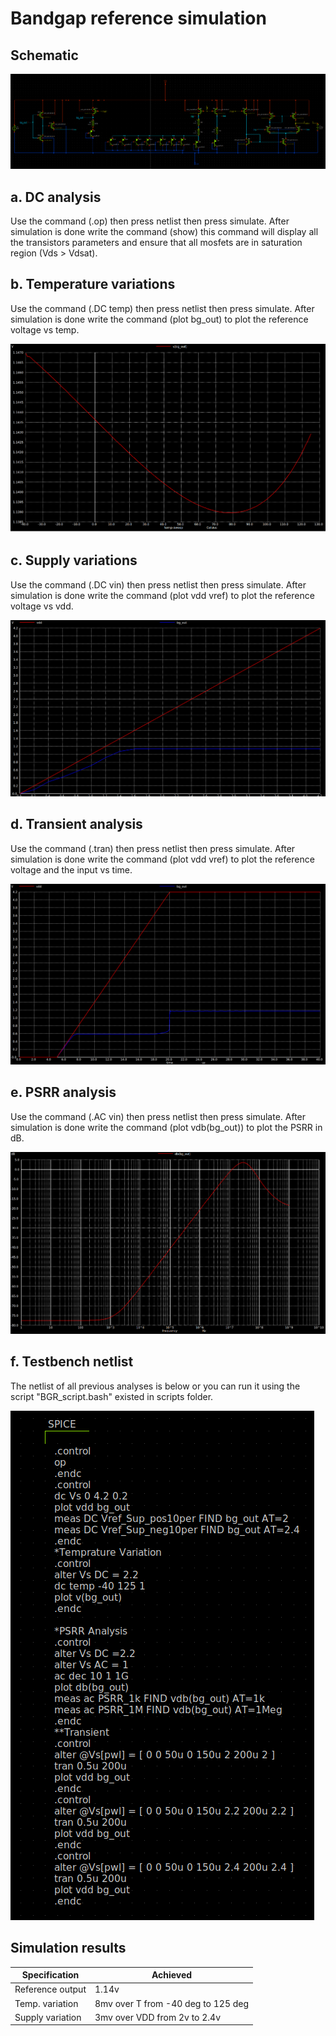 # Bandgap reference simulation

## Schematic

![Image of BGR schematic](https://github.com/mabrains/Analog_blocks/blob/main/Analog_Blocks/Bandgap/Images/Bandgap5v/Bandgap_self_2.4_schematic.png)


## a. DC analysis

Use the command (.op) then press netlist then press simulate. After simulation is done write the command (show) this command will display all the transistors parameters
and ensure that all mosfets are in saturation region (Vds > Vdsat).

## b. Temperature variations

Use the command (.DC temp) then press netlist then press simulate. After simulation is done write the command (plot bg_out) to plot the reference voltage vs temp.

![Image of BGR Temp](https://github.com/mabrains/Analog_blocks/blob/main/Analog_Blocks/Bandgap/Images/Bandgap5v/Temp_variation.png)

## c. Supply variations

Use the command (.DC vin) then press netlist then press simulate. After simulation is done write the command (plot vdd vref) to plot the reference voltage vs vdd.

![Image of BGR vdd](https://github.com/mabrains/Analog_blocks/blob/main/Analog_Blocks/Bandgap/Images/Bandgap5v/supply_variation.png)

## d. Transient analysis

Use the command (.tran) then press netlist then press simulate. After simulation is done write the command (plot vdd vref) to plot the reference voltage and the input vs time.

![Image of BGR transient](https://github.com/mabrains/Analog_blocks/blob/main/Analog_Blocks/Bandgap/Images/Bandgap5v/Transient_simulation.png)

## e. PSRR analysis

Use the command (.AC vin) then press netlist then press simulate. After simulation is done write the command (plot vdb(bg_out)) to plot the PSRR in dB.

![Image of BGR PSRR](https://github.com/mabrains/Analog_blocks/blob/main/Analog_Blocks/Bandgap/Images/Bandgap5v/PSRR_simulation.png)

## f. Testbench netlist

The netlist of all previous analyses is below or you can run it using the script "BGR_script.bash" existed in scripts folder.

![Image of BGR netlist](https://github.com/mabrains/Analog_blocks/blob/main/Analog_Blocks/Bandgap/Images/Bandgap5v/Testbench.png)

## Simulation results

Specification    | Achieved
-----------------| ------------------------------------
Reference output |              1.14v
Temp. variation  | 8mv over T from -40 deg to 125 deg
Supply variation | 3mv  over VDD from 2v to 2.4v 
